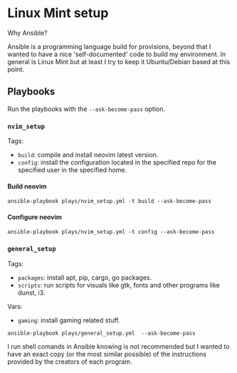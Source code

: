 # Linux Mint setup

Why Ansible?

Ansible is a programming language build for provisions, beyond that I wanted to have a nice 'self-documented' code to build my environment.
In general is Linux Mint but at least I try to keep it Ubuntu/Debian based at this point.

## Playbooks

Run the playbooks with the `--ask-become-pass` option.

### `nvim_setup`

Tags:
- `build`: compile and install neovim latest version.
- `config`: install the configuration located in the specified repo for the specified user in the specified home.

#### Build neovim

```
ansible-playbook plays/nvim_setup.yml -t build --ask-become-pass
```

#### Configure neovim

```
ansible-playbook plays/nvim_setup.yml -t config --ask-become-pass
```

### `general_setup`

Tags:
- `packages`: install apt, pip, cargo, go packages.
- `scripts`: run scripts for visuals like gtk, fonts and other programs like dunst, i3.

Vars:
- `gaming`: install gaming related stuff.

```
ansible-playbook plays/general_setup.yml  --ask-become-pass
```

I run shell comands in Ansible knowing is not recommended but I wanted to have an exact copy (or the most similar possible) of the instructions provided by the creators of each program.
